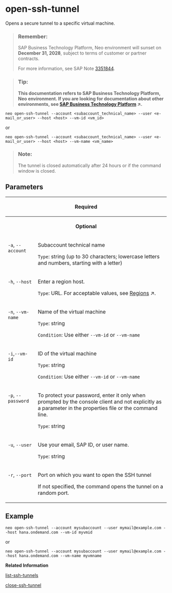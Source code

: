 <!-- loio6f8924a89b06426ea4aeac2042cd9acc -->

# open-ssh-tunnel

Opens a secure tunnel to a specific virtual machine.



> ### Remember:  
> SAP Business Technology Platform, Neo environment will sunset on **December 31, 2028**, subject to terms of customer or partner contracts.
> 
> For more information, see SAP Note [3351844](https://launchpad.support.sap.com/#/notes/3351844).

> ### Tip:  
> **This documentation refers to SAP Business Technology Platform, Neo environment. If you are looking for documentation about other environments, see [SAP Business Technology Platform](https://help.sap.com/viewer/65de2977205c403bbc107264b8eccf4b/Cloud/en-US/6a2c1ab5a31b4ed9a2ce17a5329e1dd8.html "SAP Business Technology Platform (SAP BTP) is an integrated offering comprised of four technology portfolios: database and data management, application development and integration, analytics, and intelligent technologies. The platform offers users the ability to turn data into business value, compose end-to-end business processes, and build and extend SAP applications quickly.") :arrow_upper_right:.**



```
neo open-ssh-tunnel --account <subaccount_technical_name> --user <e-mail_or_user> --host <host> --vm-id <vm_id>
```

or

```
neo open-ssh-tunnel --account <subaccount_technical_name> --user <e-mail_or_user> --host <host> --vm-name <vm_name>
```

> ### Note:  
> The tunnel is closed automatically after 24 hours or if the command window is closed.



## Parameters




<table>
<tr>
<th valign="top" colspan="2">

Required



</th>
</tr>
<tr>
<th valign="top" colspan="2">

Optional



</th>
</tr>
<tr>
<td valign="top">

`-a`, `--account`



</td>
<td valign="top">

Subaccount technical name

`Type`: string \(up to 30 characters; lowercase letters and numbers, starting with a letter\)



</td>
</tr>
<tr>
<td valign="top">

`-h`, `--host`



</td>
<td valign="top">

Enter a region host.

`Type`: URL. For acceptable values, see [Regions](https://help.sap.com/viewer/65de2977205c403bbc107264b8eccf4b/Cloud/en-US/350356d1dc314d3199dca15bd2ab9b0e.html "You can deploy applications in different regions. Each region represents a geographical location (for example, Europe, US East) where applications, data, or services are hosted.") :arrow_upper_right:.



</td>
</tr>
<tr>
<td valign="top">

`-n`, `--vm-name` 



</td>
<td valign="top">

Name of the virtual machine

`Type`: string

`Condition`: Use either `--vm-id` or `--vm-name`



</td>
</tr>
<tr>
<td valign="top">

`-i`,`--vm-id` 



</td>
<td valign="top">

ID of the virtual machine

`Type`: string

`Condition`: Use either `--vm-id` or `--vm-name`



</td>
</tr>
<tr>
<td valign="top">

`-p`, `--password`



</td>
<td valign="top">

To protect your password, enter it only when prompted by the console client and not explicitly as a parameter in the properties file or the command line.

`Type`: string



</td>
</tr>
<tr>
<td valign="top">

`-u`, `--user`



</td>
<td valign="top">

Use your email, SAP ID, or user name.

`Type`: string



</td>
</tr>
<tr>
<td valign="top">

`-r`, `--port`



</td>
<td valign="top">

Port on which you want to open the SSH tunnel

If not specified, the command opens the tunnel on a random port.



</td>
</tr>
</table>



## Example

```
neo open-ssh-tunnel --account mysubaccount --user mymail@example.com --host hana.ondemand.com --vm-id myvmid
```

or

```
neo open-ssh-tunnel --account mysubaccount --user mymail@example.com --host hana.ondemand.com --vm-name myvmname
```

**Related Information**  


[list-ssh-tunnels](list-ssh-tunnels-da73699.md "Lists the currently opened SSH tunnels on the user's machine.")

[close-ssh-tunnel](close-ssh-tunnel-c505268.md "Closes the ssh-tunnel to the specified virtual machine. If no virtual machine ID is specified, closes all tunnels.")


